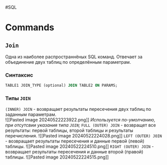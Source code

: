 #SQL
# Commands
## `Join`

Одна из наиболее распространнёных SQL команд.
Отвечает за объединение двух таблиц по определённым параметрам.
### Синтаксис

```sql
TABLE1 JOIN_TYPE (optional) JOIN TABLE2 ON PARAMS;
```

### Типы `JOIN`

`(INNER) JOIN` - возвращает результаты пересечения двух таблиц по заданным параметрам.  
![[Pasted image 20240522223922.png]]
*Используется по-умолчанию, при отсутсвии указания типа `JOIN`;*
`FULL (OUTER) JOIN` - возвращет все результаты: первой таблицы, второй таблицы и результаты перечисления.
![[Pasted image 20240522224028.png]]
`LEFT (OUTER) JOIN` - возвращает результаты пересечения и данные первой (левой) таблицы. 
![[Pasted image 20240522224510.png]]
`RIGHT (OUTER) JOIN` - возвращает результаты пересечения и данные второй (правой) таблицы.
![[Pasted image 20240522224515.png]]